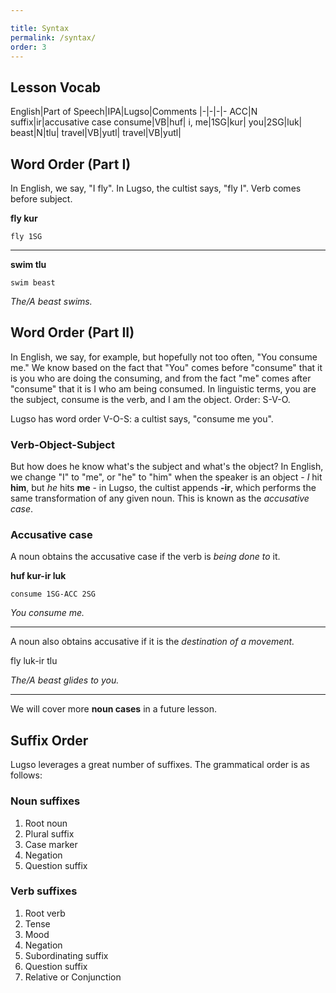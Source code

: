 ```yaml
---

title: Syntax
permalink: /syntax/
order: 3
---
```

## Lesson Vocab

English|Part of Speech|IPA|Lugso|Comments
|-|-|-|-
ACC|N suffix|ir|accusative case
consume|VB|huf|
i, me|1SG|kur|
you|2SG|luk|
beast|N|tlu|
travel|VB|yutl|
travel|VB|yutl|

## Word Order (Part I)

In English, we say, "I fly". In Lugso, the cultist says, "fly I". Verb comes before subject.

**fly kur**

  `fly 1SG`

---

**swim tlu**

  `swim beast`

_The/A beast swims._

## Word Order (Part II)

In English, we say, for example, but hopefully not too often, "You consume me." We know based on the fact that "You" comes before "consume" that it is you who are doing the consuming, and from the fact "me" comes after "consume" that it is I who am being consumed. In linguistic terms, you are the subject, consume is the verb, and I am the object. Order: S-V-O.

Lugso has word order V-O-S: a cultist says, "consume me you".

### Verb-Object-Subject

But how does he know what's the subject and what's the object? In English, we change "I" to "me", or "he" to "him" when the speaker is an object - _I_ hit **him**, but _he_ hits **me** - in Lugso, the cultist appends **-ir**, which performs the same transformation of any given noun. This is known as the _accusative case_.

### Accusative case

A noun obtains the accusative case if the verb is _being done to_ it.

**huf kur-ir luk**

  `consume 1SG-ACC 2SG`

_You consume me._

---

A noun also obtains accusative if it is the _destination of a movement._

fly luk-ir tlu

_The/A beast glides to you._

---

We will cover more **noun cases** in a future lesson.

## Suffix Order

Lugso leverages a great number of suffixes. The grammatical order is as follows:

### Noun suffixes

1. Root noun
2. Plural suffix
3. Case marker
4. Negation
5. Question suffix

### Verb suffixes

1. Root verb
2. Tense
3. Mood
4. Negation
5. Subordinating suffix
6. Question suffix
7. Relative or Conjunction

